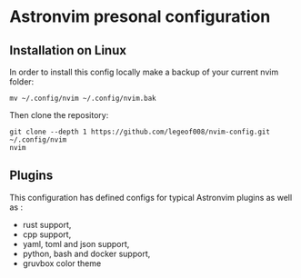 # Astronvim presonal configuration

## Installation on Linux

In order to install this config locally make a backup of your current nvim folder:

```terminal
mv ~/.config/nvim ~/.config/nvim.bak
```

Then clone the repository:

```terminal
git clone --depth 1 https://github.com/legeof008/nvim-config.git ~/.config/nvim
nvim
```

## Plugins

This configuration has defined configs for typical Astronvim plugins as well as :

- rust support,
- cpp support,
- yaml, toml and json support,
- python, bash and docker support,
- gruvbox color theme
